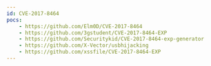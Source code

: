 ```yaml
---
id: CVE-2017-8464
pocs:
    - https://github.com/Elm0D/CVE-2017-8464
    - https://github.com/3gstudent/CVE-2017-8464-EXP
    - https://github.com/Securitykid/CVE-2017-8464-exp-generator
    - https://github.com/X-Vector/usbhijacking
    - https://github.com/xssfile/CVE-2017-8464-EXP
---
```

